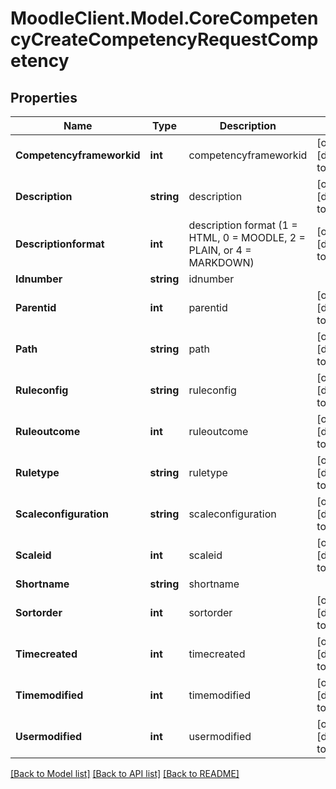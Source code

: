 # MoodleClient.Model.CoreCompetencyCreateCompetencyRequestCompetency

## Properties

Name | Type | Description | Notes
------------ | ------------- | ------------- | -------------
**Competencyframeworkid** | **int** | competencyframeworkid | [optional] [default to 0]
**Description** | **string** | description | [optional] [default to ""]
**Descriptionformat** | **int** | description format (1 &#x3D; HTML, 0 &#x3D; MOODLE, 2 &#x3D; PLAIN, or 4 &#x3D; MARKDOWN) | [optional] [default to 1]
**Idnumber** | **string** | idnumber | 
**Parentid** | **int** | parentid | [optional] [default to 0]
**Path** | **string** | path | [optional] [default to "/0/"]
**Ruleconfig** | **string** | ruleconfig | [optional] [default to "null"]
**Ruleoutcome** | **int** | ruleoutcome | [optional] [default to 0]
**Ruletype** | **string** | ruletype | [optional] [default to "null"]
**Scaleconfiguration** | **string** | scaleconfiguration | [optional] [default to "null"]
**Scaleid** | **int** | scaleid | [optional] [default to null]
**Shortname** | **string** | shortname | 
**Sortorder** | **int** | sortorder | [optional] [default to 0]
**Timecreated** | **int** | timecreated | [optional] [default to 0]
**Timemodified** | **int** | timemodified | [optional] [default to 0]
**Usermodified** | **int** | usermodified | [optional] [default to 0]

[[Back to Model list]](../README.md#documentation-for-models) [[Back to API list]](../README.md#documentation-for-api-endpoints) [[Back to README]](../README.md)

